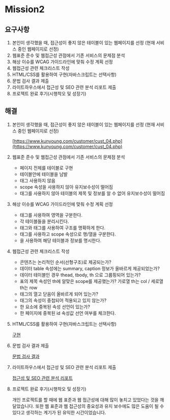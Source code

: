 # Mission2

## 요구사항

1. 본인이 생각했을 때, 접근성이 좋지 않은 테이블이 있는 웹페이지를 선정 (현재 서비스 중인 웹페이지로 선정)
2. 웹표준 준수 및 웹접근성 관점에서 기존 서비스의 문제점 분석
3. 해상 이슈를 WCAG 가이드라인에 맞춰 수정 계획 선정
4. 웹접근성 관련 체크리스트 작성
5. HTML/CSS를 활용하여 구현(자바스크립트는 선택사항)
6. 문법 검사 결과 제출
7. 라이트하우스에서 접근성 및 SEO 관련 분석 리포트 제출
8. 프로젝트 완료 후기(시행착오 및 성장기)

## 해결

1. 본인이 생각했을 때, 접근성이 좋지 않은 테이블이 있는 웹페이지를 선정 (현재 서비스 중인 웹페이지로 선정)
    
    [https://www.kunyoung.com/customer/cust_04.php](https://www.kunyoung.com/customer/cust_04.php)
    

1. 웹표준 준수 및 웹접근성 관점에서 기존 서비스의 문제점 분석
    - 페이지 전체를 테이블로 구현
    - 테이블안에 테이블을 남발
    - <th>태그 사용하지 않음
    - scope 속성을 사용하지 않아 유지보수성이 떨어짐
    - <caption>태그를 사용하지 않아 테이블의 제목 및 정보를 알 수 없어 유지보수성이 떨어짐

1. 해상 이슈를 WCAG 가이드라인에 맞춰 수정 계획 선정
    - <div>태그를 사용하여 영역을 구분한다.
    - 각 테이블들을 분리시킨다.
    - <thead>태그와 <tbody>태그를 사용하여 구조를 명확하게 한다.
    - <th>태그를 사용하고 scope 속성으로 행/열을 구분한다.
    - <caption>을 사용하여 해당 테이블과 정보를 명시한다.
    
2. 웹접근성 관련 체크리스트 작성
    - 콘텐츠는 논리적인 순서(선형구조)로 제공되는가?
    - 데이터 table 속성에는 summary, caption 정보가 올바르게 제공되었는가?
    - 데이터 테이블인 경우 thead, tbody, th 으로 그룹핑되어 있는가?
    - 표의 제목 속성인 th에 알맞은 scope를 제공했는가? 가로열 th는 col / 세로열 th는 row
    - 태그의 열고 닫음이 올바르게 되어 있는가?
    - 태그의 속성이 중첩되어 적용되고 있지 않는가?
    - 한 요소에 중복된 속성 선언이 있는가?
    - 한 페이지에 중복된 id 속성값 선언 여부를 체크한다.
    
3. HTML/CSS를 활용하여 구현(자바스크립트는 선택사항)
    
    [구현](https://compassionate-wing-223684.netlify.app/)
    
4. 문법 검사 결과 제출
    
    [문법 검사 결과](https://validator.w3.org/unicorn/check?ucn_uri=https%3A%2F%2Fcompassionate-wing-223684.netlify.app%2F&ucn_lang=ko&ucn_task=conformance#)
    
5. 라이트하우스에서 접근성 및 SEO 관련 분석 리포트 제출
    
    [접근성 및 SEO 관련 분석 리포트](https://googlechrome.github.io/lighthouse/viewer/?psiurl=https%3A%2F%2Fcompassionate-wing-223684.netlify.app%2F&strategy=mobile&category=performance&category=accessibility&category=best-practices&category=seo&category=pwa&utm_source=lh-chrome-ext)
    
6. 프로젝트 완료 후기(시행착오 및 성장기)
    
    개인 프로젝트를 할 때에 웹 표준과 웹 접근성에 대해 많이 놓치고 있었다는 것을 깨달았습니다. 또한 웹 표준과 웹 접근성의 중요성과 유지 보수에도 많은 도움이 될 수 있다고 생각하는 계기가 된 유익한 시간이었습니다.
